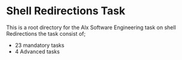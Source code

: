# Shell Redirections Task

This is a root directory for the Alx Software Engineering task on shell Redirections the task consist of; 

* 23 mandatory tasks
* 4 Advanced tasks
